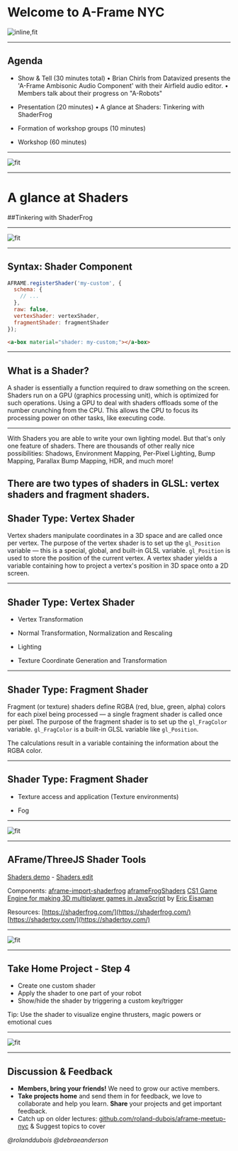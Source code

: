 # Welcome to A-Frame NYC
![inline,fit](images/aframeNYCmeetup169_111.jpg)

---

## Agenda

* Show & Tell (30 minutes total)
  • Brian Chirls from Datavized presents the 'A-Frame Ambisonic Audio Component' with their Airfield audio editor.
  • Members talk about their progress on "A-Robots"

* Presentation (20 minutes)
  • A glance at Shaders: Tinkering with ShaderFrog

* Formation of workshop groups (10 minutes)

* Workshop (60 minutes)



---

![fit](images/A-Robots-status3.jpg)

---

# A glance at Shaders
##Tinkering with ShaderFrog

---

![fit](images/shaders.jpg)

---

## Syntax: Shader Component

```js
AFRAME.registerShader('my-custom', {
  schema: {
    // ...
  },
  raw: false,
  vertexShader: vertexShader,
  fragmentShader: fragmentShader
});

```

```html
<a-box material="shader: my-custom;"></a-box>
```

---

## What is a Shader?

A shader is essentially a function required to draw something on the screen. Shaders run on a GPU (graphics processing unit), which is optimized for such operations. Using a GPU to deal with shaders offloads some of the number crunching from the CPU. This allows the CPU to focus its processing power on other tasks, like executing code.

---

With Shaders you are able to write your own lighting model. But that's only one feature of shaders. There are thousands of other really nice possibilities: Shadows, Environment Mapping, Per-Pixel Lighting, Bump Mapping, Parallax Bump Mapping, HDR, and much more!

There are two types of shaders in GLSL: vertex shaders and fragment shaders.
---

## Shader Type: Vertex Shader

Vertex shaders manipulate coordinates in a 3D space and are called once per vertex. The purpose of the vertex shader is to set up the `gl_Position` variable — this is a special, global, and built-in GLSL variable. `gl_Position` is used to store the position of the current vertex. A vertex shader yields a variable containing how to project a vertex's position in 3D space onto a 2D screen.

---

## Shader Type: Vertex Shader

- Vertex Transformation
 
- Normal Transformation, Normalization and Rescaling
 
- Lighting
 
- Texture Coordinate Generation and Transformation

---

## Shader Type: Fragment Shader

Fragment (or texture) shaders define RGBA (red, blue, green, alpha) colors for each pixel being processed — a single fragment shader is called once per pixel. The purpose of the fragment shader is to set up the `gl_FragColor` variable. `gl_FragColor` is a built-in GLSL variable like `gl_Position`.

The calculations result in a variable containing the information about the RGBA color.

---

## Shader Type: Fragment Shader

- Texture access and application (Texture environments)

- Fog

---

![fit](images/bookofshaders.jpg)

---

## AFrame/ThreeJS Shader Tools

[Shaders demo](https://aframe111-shaders.glitch.me/) - [Shaders edit](https://glitch.com/edit/#!/aframe111-shaders)

Components:
[aframe-import-shaderfrog](https://github.com/chenzlabs/aframe-import-shaderfrog)
[aframeFrogShaders](https://github.com/msj121/aframeFrogShaders)
[CS1 Game Engine for making 3D multiplayer games in JavaScript](https://cs1.glitch.me/) by [Eric Eisaman](https://www.youtube.com/channel/UC8Iv9MnaiiWjIKY9kCBysLA)

Resources:
[https://shaderfrog.com/](https://shaderfrog.com/)
[https://shadertoy.com/](https://shadertoy.com/)

---

![fit](images/shaderdemo.jpg)

---

## Take Home Project - Step 4

* Create one custom shader
* Apply the shader to one part of your robot 
* Show/hide the shader by triggering a custom key/trigger

Tip: Use the shader to visualize engine thrusters, magic powers or emotional cues

---

![fit](images/shaderrobot.jpg)

---

## Discussion & Feedback

* **Members, bring your friends!** We need to grow our active members.
* **Take projects home** and send them in for feedback, we love to collaborate and help you learn. **Share** your projects and get important feedback.
* Catch up on older lectures: [github.com/roland-dubois/aframe-meetup-nyc](https://roland-dubois.github.io/aframe-meetup-nyc/) & Suggest topics to cover

*@rolanddubois* *@debraeanderson*